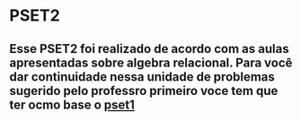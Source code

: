 # PSET2 

## Esse PSET2 foi realizado de acordo com as aulas apresentadas sobre algebra relacional. Para você dar continuidade nessa unidade de problemas sugerido pelo professro primeiro voce tem que ter ocmo base o [pset1](https://github.com/Ribeirotmr/uvv_bd_1_cc2m/tree/main/pset1) 


